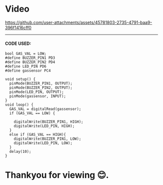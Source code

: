 # Video

https://github.com/user-attachments/assets/45781803-2735-4791-baa9-396f1416cff0

***
#### CODE USED:
~~~
bool GAS_VAL = LOW;
#define BUZZER_PIN1 PD3  
#define BUZZER_PIN2 PD4 
#define LED_PIN PD6
#define gassensor PC4      

void setup() {     
  pinMode(BUZZER_PIN1, OUTPUT); 
  pinMode(BUZZER_PIN2, OUTPUT); 
  pinMode(LED_PIN, OUTPUT);   
  pinMode(gassensor, INPUT);       
}
void loop() {  
  GAS_VAL = digitalRead(gassensor); 
  if (GAS_VAL == LOW) { 
  
    digitalWrite(BUZZER_PIN1, HIGH);  
    digitalWrite(LED_PIN, HIGH);        
  } 
  else if (GAS_VAL == HIGH){
    digitalWrite(BUZZER_PIN1, LOW);  
    digitalWrite(LED_PIN, LOW);        
  }
  delay(10); 
}
~~~
# Thankyou for viewing 😊.




